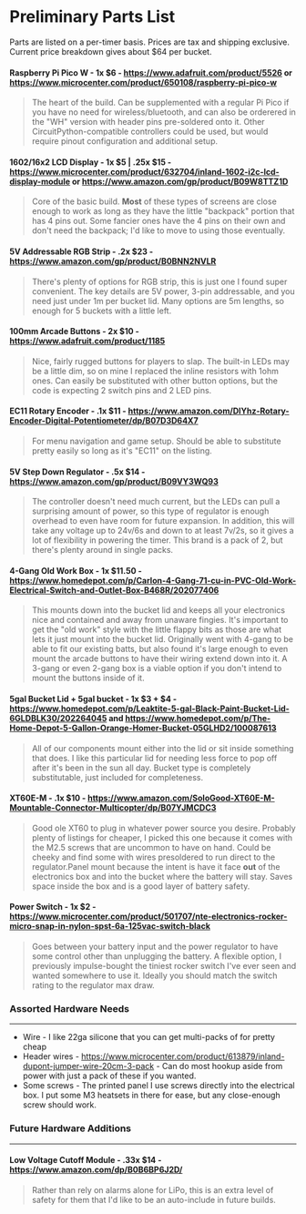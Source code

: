 # Preliminary Parts List
Parts are listed on a per-timer basis. Prices are tax and shipping exclusive.
Current price breakdown gives about $64 per bucket.

#### Raspberry Pi Pico W - 1x $6 - https://www.adafruit.com/product/5526 or https://www.microcenter.com/product/650108/raspberry-pi-pico-w
>The heart of the build. Can be supplemented with a regular Pi Pico if you have no need for wireless/bluetooth, and can also be orderered in the "WH" version with header pins pre-soldered onto it. Other CircuitPython-compatible controllers could be used, but would require pinout configuration and additional setup.

#### 1602/16x2 LCD Display - 1x $5 | .25x $15 - https://www.microcenter.com/product/632704/inland-1602-i2c-lcd-display-module or https://www.amazon.com/gp/product/B09W8TTZ1D
>Core of the basic build. **Most** of these types of screens are close enough to work as long as they have the little "backpack" portion that has 4 pins out. Some fancier ones have the 4 pins on their own and don't need the backpack; I'd like to move to using those eventually.

#### 5V Addressable RGB Strip - .2x $23 - https://www.amazon.com/gp/product/B0BNN2NVLR
>There's plenty of options for RGB strip, this is just one I found super convenient. The key details are 5V power, 3-pin addressable, and you need just under 1m per bucket lid. Many options are 5m lengths, so enough for 5 buckets with a little left.

#### 100mm Arcade Buttons - 2x $10 - https://www.adafruit.com/product/1185
>Nice, fairly rugged buttons for players to slap. The built-in LEDs may be a little dim, so on mine I replaced the inline resistors with 1ohm ones. Can easily be substituted with other button options, but the code is expecting 2 switch pins and 2 LED pins.

#### EC11 Rotary Encoder - .1x $11 - https://www.amazon.com/DIYhz-Rotary-Encoder-Digital-Potentiometer/dp/B07D3D64X7
>For menu navigation and game setup. Should be able to substitute pretty easily so long as it's "EC11" on the listing.

#### 5V Step Down Regulator - .5x $14 - https://www.amazon.com/gp/product/B09VY3WQ93
>The controller doesn't need much current, but the LEDs can pull a surprising amount of power, so this type of regulator is enough overhead to even have room for future expansion. In addition, this will take any voltage up to 24v/6s and down to at least 7v/2s, so it gives a lot of flexibility in powering the timer. This brand is a pack of 2, but there's plenty around in single packs.

#### 4-Gang Old Work Box - 1x $11.50 - https://www.homedepot.com/p/Carlon-4-Gang-71-cu-in-PVC-Old-Work-Electrical-Switch-and-Outlet-Box-B468R/202077406
>This mounts down into the bucket lid and keeps all your electronics nice and contained and away from unaware fingies. It's important to get the "old work" style with the little flappy bits as those are what lets it just mount into the bucket lid. Originally went with 4-gang to be able to fit our existing batts, but also found it's large enough to even mount the arcade buttons to have their wiring extend down into it. A 3-gang or even 2-gang box is a viable option if you don't intend to mount the buttons inside of it. 

#### 5gal Bucket Lid + 5gal bucket - 1x $3 + $4 - https://www.homedepot.com/p/Leaktite-5-gal-Black-Paint-Bucket-Lid-6GLDBLK30/202264045 and https://www.homedepot.com/p/The-Home-Depot-5-Gallon-Orange-Homer-Bucket-05GLHD2/100087613
>All of our components mount either into the lid or sit inside something that does. I like this particular lid for needing less force to pop off after it's been in the sun all day. Bucket type is completely substitutable, just included for completeness.

#### XT60E-M - .1x $10 - https://www.amazon.com/SoloGood-XT60E-M-Mountable-Connector-Multicopter/dp/B07YJMCDC3
>Good ole XT60 to plug in whatever power source you desire. Probably plenty of listings for cheaper, I picked this one because it comes with the M2.5 screws that are uncommon to have on hand. Could be cheeky and find some with wires presoldered to run direct to the regulator.Panel mount because the intent is have it face **out** of the electronics box and into the bucket where the battery will stay. Saves space inside the box and is a good layer of battery safety. 

#### Power Switch - 1x $2 - https://www.microcenter.com/product/501707/nte-electronics-rocker-micro-snap-in-nylon-spst-6a-125vac-switch-black
>Goes between your battery input and the power regulator to have some control other than unplugging the battery. A flexible option, I previously impulse-bought the tiniest rocker switch I've ever seen and wanted somewhere to use it. Ideally you should match the switch rating to the regulator max draw.

### Assorted Hardware Needs
---

 - Wire - I like 22ga silicone that you can get multi-packs of for pretty cheap
 - Header wires - https://www.microcenter.com/product/613879/inland-dupont-jumper-wire-20cm-3-pack - Can do most hookup aside from power with just a pack of these if you wanted.
 - Some screws - The printed panel I use screws directly into the electrical box. I put some M3 heatsets in there for ease, but any close-enough screw should work. 

### Future Hardware Additions
---

#### Low Voltage Cutoff Module - .33x $14 - https://www.amazon.com/dp/B0B6BP6J2D/
>Rather than rely on alarms alone for LiPo, this is an extra level of safety for them that I'd like to be an auto-include in future builds.